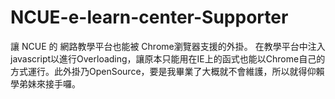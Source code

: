 # NCUE-e-learn-center-Supporter

讓 NCUE 的 網路教學平台也能被 Chrome瀏覽器支援的外掛。
在教學平台中注入javascript以進行Overloading，讓原本只能用在IE上的函式也能以Chrome自己的方式運行。此外掛乃OpenSource，要是我畢業了大概就不會維護，所以就得仰賴學弟妹來接手囉。
